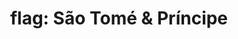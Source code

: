 ---
layout: flags
title: "flag: São Tomé & Príncipe"
emoji: flag_sao_tome_and_principe
permalink: 🇸🇹.html
image: assets/img/3moji/flag_sao_tome_and_principe.png
---